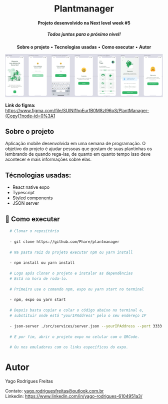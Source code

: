 <h1 align='center'>
  Plantmanager
</h1>

<h4 align='center'>Projeto desenvolvido na Next level week #5</h4>
<h5 align='center'>Todos juntos para o próximo nivel!</h5>

<p align="center">
  <a><strong>Sobre o projeto</strong></a> •
  <a><strong>Tecnologias usadas</strong></a> •
  <a><strong>Como executar</strong></a> •
  <a><strong>Autor</strong></a>
</p>

![](https://github.com/razevedocosta/nlw05-plantmanager/blob/main/assets/preview.png)

**Link do figma:** https://www.figma.com/file/SUlNI1hqEurfB0M8zI96oS/PlantManager-(Copy)?node-id=0%3A1

## Sobre o projeto

Aplicação mobile desenvolvida em uma semana de programação. O objetivo do projeto é ajudar pessoas que gostam de suas plantinhas os lembrando de quando rega-las, de quanto em quanto tempo isso deve acontecer e mais informações sobre elas.

## Técnologias usadas:

 - React native expo
 - Typescript
 - Styled components
 - JSON server

## 🚀 Como executar 


  ```bash
    # Clonar o repositório 
    
    - git clone https://github.com/Fhare/plantmanager
    
    # Na pasta raiz do projeto executar npm ou yarn install
    
    - npm install ou yarn install
    
    # Logo após clonar o projeto e instalar as dependências
    # Está na hora de roda-lo.
    
    # Primeiro use o comando npm, expo ou yarn start no terminal
    
    - npm, expo ou yarn start
    
    # Depois basta copiar e colar o código abaixo no terminal e,
    # substituir onde está "yourIPAddress" pelo o seu endereço IP
    
    - json-server ./src/services/server.json --yourIPAddress --port 3333
    
    # E por fim, abrir o projeto expo no celular com o QRCode.
    
    # Ou nos emuladores com os links específicos do expo.
  ```
  
  # Autor
  
  Yago Rodrigues Freitas
  
  Contato: yago.rodriguesfreitas@outlook.com.br <br />
  Linkedin: https://www.linkedin.com/in/yago-rodrigues-6104951a3/
